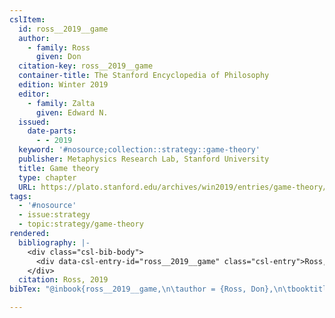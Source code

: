 ```yaml
---
cslItem:
  id: ross__2019__game
  author:
    - family: Ross
      given: Don
  citation-key: ross__2019__game
  container-title: The Stanford Encyclopedia of Philosophy
  edition: Winter 2019
  editor:
    - family: Zalta
      given: Edward N.
  issued:
    date-parts:
      - - 2019
  keyword: '#nosource;collection::strategy::game-theory'
  publisher: Metaphysics Research Lab, Stanford University
  title: Game theory
  type: chapter
  URL: https://plato.stanford.edu/archives/win2019/entries/game-theory/
tags:
  - '#nosource'
  - issue:strategy
  - topic:strategy/game-theory
rendered:
  bibliography: |-
    <div class="csl-bib-body">
      <div data-csl-entry-id="ross__2019__game" class="csl-entry">Ross, D. 2019 “Game theory,” in Zalta, E.N. (ed.) <i>The Stanford Encyclopedia of Philosophy</i>. Winter 2019. Metaphysics Research Lab, Stanford University. Available at: https://plato.stanford.edu/archives/win2019/entries/game-theory/.</div>
    </div>
  citation: Ross, 2019
bibTex: "@inbook{ross__2019__game,\n\tauthor = {Ross, Don},\n\tbooktitle = {The {Stanford} {Encyclopedia} of {Philosophy}},\n\tedition = {Winter 2019},\n\teditor = {Zalta, Edward N.},\n\tyear = {2019},\n\tpublisher = {Metaphysics Research Lab, Stanford University},\n\ttitle = {Game theory},\n}\n\n"

---
```

